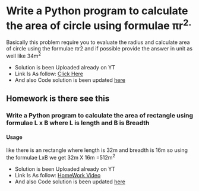 <!-- Basic/Question1.md -->
# Write a Python program to calculate the area of circle using formulae πr<sup>2.

Basically this problem require you to evaluate the radius and calculate area of circle using the formulae πr2 and if possible provide the answer in unit as well like 34m<sup>2 
<!-- Basic/Solution1.md -->
 - Solution is been Uploaded already on YT 
 - Link Is As follow: [Click Here](https://youtu.be/Wzg6ftBhBEo)
 - And also Code solution is been updated [here](https://github.com/samonfire-adm/CodeChallangesByRochak/blob/main/Question%20Series/Basic/problem%202/main.py) 



## Homework is there see this 
### Write a Python program to calculate the area of rectangle using formulae L x B where L is length and B is Breadth 

#### Usage
like there is an rectangle where length is 32m and breadth is 16m so using the formulae LxB we get 32m X 16m =512m<sup>2
<!-- Basic/Solution1.md -->
 - Solution is been Uploaded already on YT 
 - Link Is As follow: [HomeWork Video](https://youtu.be/Zv14ZcKelH8)
 - And also Code solution is been updated [here](https://github.com/samonfire-adm/CodeChallangesByRochak/blob/main/Question%20Series/Basic/problem%202/home.py) 